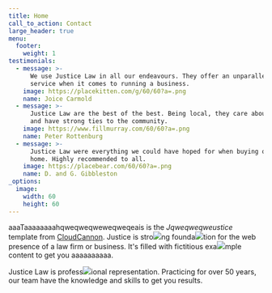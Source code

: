 ```yaml
---
title: Home
call_to_action: Contact
large_header: true
menu:
  footer:
    weight: 1
testimonials:
  - message: >-
      We use Justice Law in all our endeavours. They offer an unparalleled
      service when it comes to running a business.
    image: https://placekitten.com/g/60/60?a=.png
    name: Joice Carmold
  - message: >-
      Justice Law are the best of the best. Being local, they care about people
      and have strong ties to the community.
    image: https://www.fillmurray.com/60/60?a=.png
    name: Peter Rottenburg
  - message: >-
      Justice Law were everything we could have hoped for when buying our first
      home. Highly recommended to all.
    image: https://placebear.com/60/60?a=.png
    name: D. and G. Gibbleston
_options:
  image:
    width: 60
    height: 60
---
```

aaaTaaaaaaaahqweqweqweweqweqeais is the *Jqweqweqweustice* template from [CloudCannon](https://cloudcannon.com/). Justice is stro![](/uploads/burosscracy.png)ng founda![](/uploads/burosscracy.png)tion for the web presence of a law firm or business. It's filled with fictitious exa![](/uploads/nutmeg.jpg)mple content to get you aaaaaaaaaa.

Justice Law is profess![](/uploads/cinnamon-copy.png)ional representation. Practicing for over 50 years, our team have the knowledge and skills to get you results.
